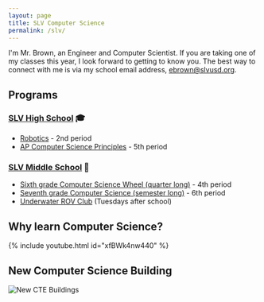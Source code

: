 ```yaml
---
layout: page
title: SLV Computer Science
permalink: /slv/
---
```


I'm Mr. Brown, an Engineer and Computer Scientist. If you are taking one of my classes this year, I look forward to getting to know you. The best way to connect with me is via my school email address, [ebrown@slvusd.org](mailto:ebrown@slvusd.org).

## Programs
### [SLV High School](https://hs.slvusd.org) 🎓

* [Robotics](/slv/2023-24/robotics.md) - 2nd period
* [AP Computer Science Principles](/slv/2023-24/csp.md) - 5th period

### [SLV Middle School](https://ms.slvusd.org) 🎒

* [Sixth grade Computer Science Wheel (quarter long)](/slv/2023-24/cs110a.md) - 4th period
* [Seventh grade Computer Science (semester long)](/slv/2023-24/cs7a) - 6th period
* [Underwater ROV Club](/slv/2023-24/rov.md) (Tuesdays after school)

<!--
### SLV Elementary School

* 4th/5th Grade Coding Fridays (after school)
-->

## Why learn Computer Science?

{% include youtube.html id="xfBWk4nw440" %}
<br>

## New Computer Science Building

![New CTE Buildings](https://lh3.googleusercontent.com/pw/AIL4fc9Wf8EAP6FwjR0mhvBQWzIXs8VWDcTnZsVTfhY95dsXTv8nqiQz08-FoFN1b6Y0i9U-Tr4VeKGDHZ-0wmKd9YBSa21fZndBDedl8Gbp6xo1T3MQZzI=w2400)
